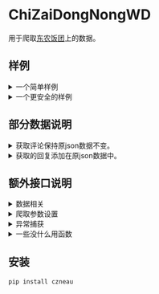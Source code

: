 # ChiZaiDongNongWD
用于爬取[东农饭团](http://czneau.com/)上的数据。

## 样例
<details>
<summary>一个简单样例</summary>

```python
import czneau

dld = czneau.CCN()

dld.indentSize = 4
dld.pageSize = 2

dld.crawlHot() # 获取热评
dld.crawlHot(2) # 继续获取热评
dld.crawlComment()
dld.saveData('czneau.json')

for key in dld: # 遍历所有内容打印键和值
    print(key, dld[key]['likeCount'])

dld.saveStatus('downloadStatus.json') # 保存下载状态，以在其它地方加载以继续下载

# print(a.values()) # 拥有所有 dict的方法
```
![process](demo/Snipaste_2022-04-11_15-11-56.png)
</details>
<details>
<summary>一个更安全的样例</summary>

```python
import czneau

a = czneau.CCN()

a.raiseEE = False
try:
    a.crawlHot(50)
except czneau.RaiseCountError:
    print(f'The Expect Error has raised {a.errorMax} times.')
## WARNING:
# 这里可以被忽视的异常只有 ProxyError 和 ChunkedEncodingError
# 达到异常次数上限后抛出 RaiseCountError
# 如需更保险的方式，请尝试
#     try: a.crawlHot(50)
#     except:
#         # 处理异常 #

a.saveData('a_data.json')
a.saveStatus('a_status.json')
```
</details>

## 部分数据说明
<details>
<summary>获取评论保持原json数据不变。</summary>

```python
CCN() = {
    int() # 键值，即为 value中的 id
    :{
        'id': int(), # 使用 id 判定是否为相同数据
        'content': str(), # 评论内容
        'likeCount': int(), # 点赞数
        'commentCount': int(), # 评论数
        'commentList': list(), # 仅在 commentCount 非 0 时有该关键字，非原 json数据
        ##...
    },
    ##...
}
```
</details>
<details>
<summary>获取的回复添加在原json数据中。</summary>

```python
# commentCount非 0 时有
CCN()[0]['commentList'] = [
    {
        'id': int(), # 该 id 不参与任何判断
        'content': str(), # 回复内容
        'likeCount': int(), # 回复点赞数
        ##...
    },
    ##...
]
```
</details>

## 额外接口说明
<details>
<summary>数据相关</summary>

```python
## 爬取热评
def crawlHot(self,
    crawlTimes=1, # 爬取次数；(2022/4/3)默认'pageSize'='29'下，当其值约为3500时可以爬取所有数据(该值为估算，没有测试)。
    sleepTime=None, # 每次爬取间隔,默认在[0, 1]秒之间
    level=0 # 为优化后续封装的输出做的工作
) -> int: ...

## 爬取最新评论
def crawlNew(self,
    crawlTimes=1,
    sleepTime=None, # 每次爬取间隔,默认在[0, 1]秒之间
    level=0
) -> int: ...

## 爬取评论回复 // 默认爬取时不爬取评论
def crawlComment(self,
    sleepTime=None, # 每次爬取间隔,默认在[0, 3]秒之间
    level=0
) -> None: ...
## 加载已有数据
def loadData(self,
    file: str # 数据存放地址
) -> bool: ...

## 保存数据
def saveData(self,
    file: str # 数据存放地址
) -> bool:
```
</details>


<details>
<summary>爬取参数设置</summary>

```python
CCN().proxies = { # 代理设置
    'http': 'http://0.0.0.0:0000',
    'https': 'https://0.0.0.0:0000'
}
CCN().pageSize = 17 # 每次请求数据大小，默认在[15, 29]内随机选取，不能超过 29
CCN().indentSize = 4 # 用于控制输出缩进，默认为 2
CCN().userAgent = [] # 接受一个字符串或列表，请求用户代理从这里随机选取。默认有 51条

## 加载下载状态
# 加载下载状态而不加载数据或加载非上次任务数据，均将从加载的状态出发继续下载
CCN().loadStatus(self,
    file: str # 状态存放地址
) -> bool: ...

## 保存下载状态
CCN().saveStatus(self,
    file: str # 状态存放地址
) -> bool: ...
```
</details>

<details>
<summary>异常捕获</summary>

```python
CCN().raiseEE = True # 是否抛出按预期捕获的异常，默认抛出
CCN().errorMax = 3 # 当 CCN().raiseEE=False 时，异常捕获超过约定次数后抛出 RaiseCountError ，默认次数为 3 次
```
</details>
<details>
<summary>一些没什么用函数</summary>

```python
## 弹幕输出内容，无评论
def barrage(self,
    sleepTime: int=3 # 默认每个对话输出后停留 3秒
) -> None: ...
```
</details>


## 安装
```bash
pip install czneau
```
